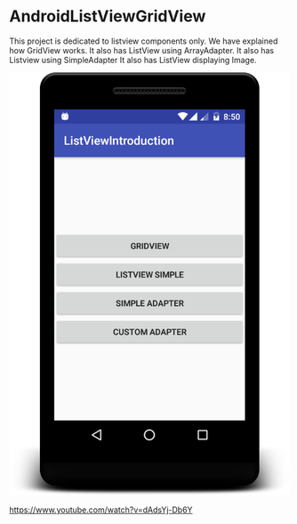 # AndroidListViewGridView
This project is dedicated to listview components only.  We have explained how GridView works. It also has ListView using ArrayAdapter. It also has Listview using SimpleAdapter It also has ListView displaying Image.

[![Watch the video](https://raw.githubusercontent.com/coderminion/AndroidListViewGridView/master/device-2017-08-05-205114.png)](https://www.youtube.com/watch?v=dAdsYj-Db6Y)
  
 https://www.youtube.com/watch?v=dAdsYj-Db6Y
